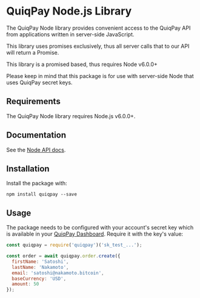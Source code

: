 # QuiqPay Node.js Library

The QuiqPay Node library provides convenient access to the QuiqPay API from
applications written in server-side JavaScript.

This library uses promises exclusively, thus all server calls that to our API will return a Promise.

This library is a promised based,
thus requires Node v6.0.0+

Please keep in mind that this package is for use with server-side Node that
uses QuiqPay secret keys.

## Requirements

The QuiqPay Node library requires Node.js v6.0.0+.

## Documentation

See the [Node API docs](https://developer.quiqpay.io).

## Installation

Install the package with:

    npm install quiqpay --save

## Usage

The package needs to be configured with your account's secret key which is
available in your [QuiqPay Dashboard](https://app.quiqpay.io/api). Require it with the key's
value:

``` js
const quiqpay = require('quiqpay')('sk_test_...');

const order = await quiqpay.order.create({
  firstName: 'Satoshi',
  lastName: 'Nakamoto',
  email: 'satoshi@nakamoto.bitcoin',
  baseCurrency: 'USD',
  amount: 50
});
```
